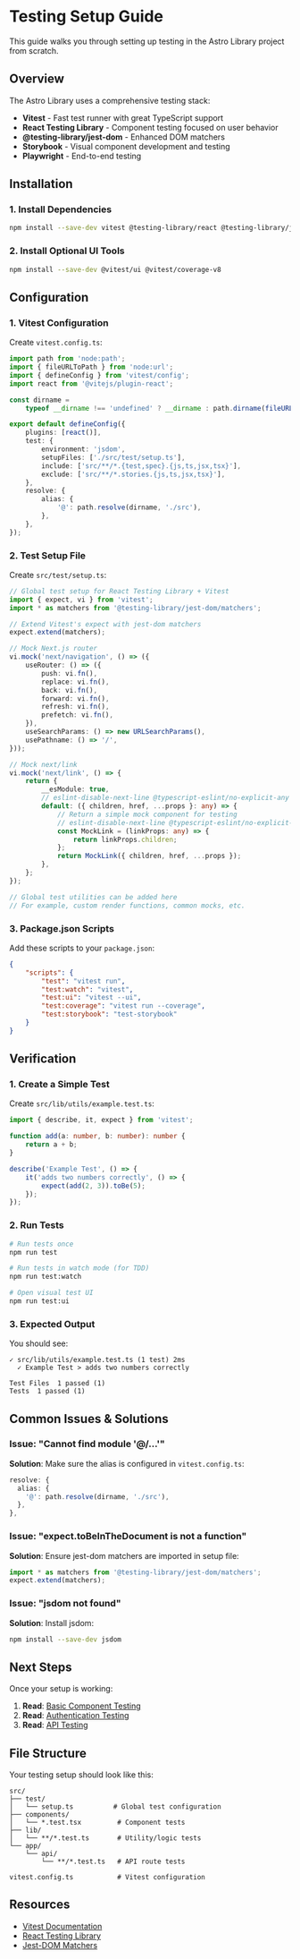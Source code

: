 # Testing Setup Guide

This guide walks you through setting up testing in the Astro Library project from scratch.

## Overview

The Astro Library uses a comprehensive testing stack:

-   **Vitest** - Fast test runner with great TypeScript support
-   **React Testing Library** - Component testing focused on user behavior
-   **@testing-library/jest-dom** - Enhanced DOM matchers
-   **Storybook** - Visual component development and testing
-   **Playwright** - End-to-end testing

## Installation

### 1. Install Dependencies

```bash
npm install --save-dev vitest @testing-library/react @testing-library/jest-dom @testing-library/user-event jest-environment-jsdom @vitejs/plugin-react
```

### 2. Install Optional UI Tools

```bash
npm install --save-dev @vitest/ui @vitest/coverage-v8
```

## Configuration

### 1. Vitest Configuration

Create `vitest.config.ts`:

```typescript
import path from 'node:path';
import { fileURLToPath } from 'node:url';
import { defineConfig } from 'vitest/config';
import react from '@vitejs/plugin-react';

const dirname =
    typeof __dirname !== 'undefined' ? __dirname : path.dirname(fileURLToPath(import.meta.url));

export default defineConfig({
    plugins: [react()],
    test: {
        environment: 'jsdom',
        setupFiles: ['./src/test/setup.ts'],
        include: ['src/**/*.{test,spec}.{js,ts,jsx,tsx}'],
        exclude: ['src/**/*.stories.{js,ts,jsx,tsx}'],
    },
    resolve: {
        alias: {
            '@': path.resolve(dirname, './src'),
        },
    },
});
```

### 2. Test Setup File

Create `src/test/setup.ts`:

```typescript
// Global test setup for React Testing Library + Vitest
import { expect, vi } from 'vitest';
import * as matchers from '@testing-library/jest-dom/matchers';

// Extend Vitest's expect with jest-dom matchers
expect.extend(matchers);

// Mock Next.js router
vi.mock('next/navigation', () => ({
    useRouter: () => ({
        push: vi.fn(),
        replace: vi.fn(),
        back: vi.fn(),
        forward: vi.fn(),
        refresh: vi.fn(),
        prefetch: vi.fn(),
    }),
    useSearchParams: () => new URLSearchParams(),
    usePathname: () => '/',
}));

// Mock next/link
vi.mock('next/link', () => {
    return {
        __esModule: true,
        // eslint-disable-next-line @typescript-eslint/no-explicit-any
        default: ({ children, href, ...props }: any) => {
            // Return a simple mock component for testing
            // eslint-disable-next-line @typescript-eslint/no-explicit-any
            const MockLink = (linkProps: any) => {
                return linkProps.children;
            };
            return MockLink({ children, href, ...props });
        },
    };
});

// Global test utilities can be added here
// For example, custom render functions, common mocks, etc.
```

### 3. Package.json Scripts

Add these scripts to your `package.json`:

```json
{
    "scripts": {
        "test": "vitest run",
        "test:watch": "vitest",
        "test:ui": "vitest --ui",
        "test:coverage": "vitest run --coverage",
        "test:storybook": "test-storybook"
    }
}
```

## Verification

### 1. Create a Simple Test

Create `src/lib/utils/example.test.ts`:

```typescript
import { describe, it, expect } from 'vitest';

function add(a: number, b: number): number {
    return a + b;
}

describe('Example Test', () => {
    it('adds two numbers correctly', () => {
        expect(add(2, 3)).toBe(5);
    });
});
```

### 2. Run Tests

```bash
# Run tests once
npm run test

# Run tests in watch mode (for TDD)
npm run test:watch

# Open visual test UI
npm run test:ui
```

### 3. Expected Output

You should see:

```
✓ src/lib/utils/example.test.ts (1 test) 2ms
  ✓ Example Test > adds two numbers correctly

Test Files  1 passed (1)
Tests  1 passed (1)
```

## Common Issues & Solutions

### Issue: "Cannot find module '@/...'"

**Solution**: Make sure the alias is configured in `vitest.config.ts`:

```typescript
resolve: {
  alias: {
    '@': path.resolve(dirname, './src'),
  },
},
```

### Issue: "expect.toBeInTheDocument is not a function"

**Solution**: Ensure jest-dom matchers are imported in setup file:

```typescript
import * as matchers from '@testing-library/jest-dom/matchers';
expect.extend(matchers);
```

### Issue: "jsdom not found"

**Solution**: Install jsdom:

```bash
npm install --save-dev jsdom
```

## Next Steps

Once your setup is working:

1. **Read**: [Basic Component Testing](./02-component-testing.md)
2. **Read**: [Authentication Testing](./03-auth-testing.md)
3. **Read**: [API Testing](./04-api-testing.md)

## File Structure

Your testing setup should look like this:

```
src/
├── test/
│   └── setup.ts          # Global test configuration
├── components/
│   └── *.test.tsx         # Component tests
├── lib/
│   └── **/*.test.ts       # Utility/logic tests
└── app/
    └── api/
        └── **/*.test.ts   # API route tests

vitest.config.ts           # Vitest configuration
```

## Resources

-   [Vitest Documentation](https://vitest.dev/)
-   [React Testing Library](https://testing-library.com/docs/react-testing-library/intro/)
-   [Jest-DOM Matchers](https://github.com/testing-library/jest-dom)
